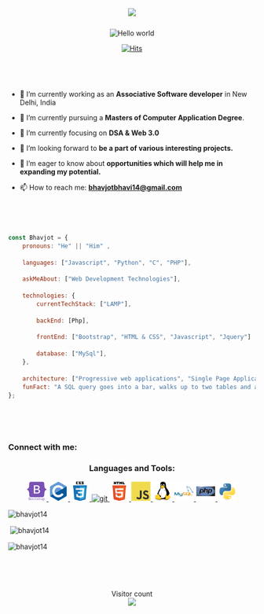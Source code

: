 <h1 align="center">
<a href="https://git.io/typing-svg">
    <img src="https://readme-typing-svg.herokuapp.com?size=30&duration=7000&color=ffffff&center=true&vCenter=true&width=600&height=100&lines=Hello+all+👋%2C+I+am+Bhavjot+Singh">
</a>
</h1>


<div align="center">
<img src="https://user-images.githubusercontent.com/68502679/161606926-85f0327e-41e1-4fd6-a195-f5b5d69ed2f3.gif" alt="Hello world">
</div>


<!-- 
[![Hits](https://hits.seeyoufarm.com/api/count/incr/badge.svg?url=https%3A%2F%2Fgithub.com%2FBHAVJOT14%2F&count_bg=%23FF0000&title_bg=%233F3F3F&icon=hackaday.svg&icon_color=%23F96C6C&title=&edge_flat=false)](https://hits.seeyoufarm.com) -->

<div align="center">

[![Hits](https://hits.seeyoufarm.com/api/count/incr/badge.svg?url=https%3A%2F%2Fgithub.com%2FBHAVJOT14%2F&count_bg=%23FF0000&title_bg=%233F3F3F&icon=hackaday.svg&icon_color=%23F96C6C&title=&edge_flat=false)](https://hits.seeyoufarm.com)

</div>

<!-- <p align="left"> <img src="https://komarev.com/ghpvc/?username=bhavjot14&label=Profile%20views&color=blueviolet&style=for-the-badge" alt="bhavjot14" /> </p> -->
<!-- 
<p align="center"> <a href="https://github.com/ryo-ma/github-profile-trophy"><img src="https://github-profile-trophy.vercel.app/?username=bhavjot14" alt="bhavjot14" /></a> </p> -->

<p align="center"> <a href="https://twitter.com/" target="blank"><img src="https://img.shields.io/twitter/follow/?logo=twitter&style=for-the-badge" alt="" /></a> </p>

<br>

- 🤝 I’m currently working as an **Associative Software developer** in New Delhi, India

- 🔭 I’m currently pursuing a **Masters of Computer Application Degree**.

- 🌱 I’m currently focusing on **DSA & Web 3.0**

- 👯 I’m looking forward to **be a part of various interesting projects.**

- 🤝 I’m eager to know about **opportunities which will help me in expanding my potential.**

- 📫 How to reach me:  **bhavjotbhavi14@gmail.com**

<br>
<br>
<br>

```javascript
const Bhavjot = {
    pronouns: "He" || "Him" ,

    languages: ["Javascript", "Python", "C", "PHP"],

    askMeAbout: ["Web Development Technologies"],

    technologies: {
        currentTechStack: ["LAMP"],
        
        backEnd: [Php],

        frontEnd: ["Bootstrap", "HTML & CSS", "Javascript", "Jquery"]

        database: ["MySql"],
    },

    architecture: ["Progressive web applications", "Single Page Applications"],
    funFact: "A SQL query goes into a bar, walks up to two tables and asks, “Can I join you?”
};
```
<br>
<br>
<br>

<h3 align="left">Connect with me:</h3>
<p align="center">
</p>

<h3 align="center">Languages and Tools:</h3>
<p align="center"> <a href="https://getbootstrap.com" target="_blank" rel="noreferrer"> <img src="https://raw.githubusercontent.com/devicons/devicon/master/icons/bootstrap/bootstrap-plain-wordmark.svg" alt="bootstrap" width="40" height="40"/> </a> <a href="https://www.cprogramming.com/" target="_blank" rel="noreferrer"> <img src="https://raw.githubusercontent.com/devicons/devicon/master/icons/c/c-original.svg" alt="c" width="40" height="40"/> </a> <a href="https://www.w3schools.com/css/" target="_blank" rel="noreferrer"> <img src="https://raw.githubusercontent.com/devicons/devicon/master/icons/css3/css3-original-wordmark.svg" alt="css3" width="40" height="40"/> </a> <a href="https://git-scm.com/" target="_blank" rel="noreferrer"> <img src="https://www.vectorlogo.zone/logos/git-scm/git-scm-icon.svg" alt="git" width="40" height="40"/> </a> <a href="https://www.w3.org/html/" target="_blank" rel="noreferrer"> <img src="https://raw.githubusercontent.com/devicons/devicon/master/icons/html5/html5-original-wordmark.svg" alt="html5" width="40" height="40"/> </a> <a href="https://developer.mozilla.org/en-US/docs/Web/JavaScript" target="_blank" rel="noreferrer"> <img src="https://raw.githubusercontent.com/devicons/devicon/master/icons/javascript/javascript-original.svg" alt="javascript" width="40" height="40"/> </a> <a href="https://www.linux.org/" target="_blank" rel="noreferrer"> <img src="https://raw.githubusercontent.com/devicons/devicon/master/icons/linux/linux-original.svg" alt="linux" width="40" height="40"/> </a> <a href="https://www.mysql.com/" target="_blank" rel="noreferrer"> <img src="https://raw.githubusercontent.com/devicons/devicon/master/icons/mysql/mysql-original-wordmark.svg" alt="mysql" width="40" height="40"/> </a> <a href="https://www.php.net" target="_blank" rel="noreferrer"> <img src="https://raw.githubusercontent.com/devicons/devicon/master/icons/php/php-original.svg" alt="php" width="40" height="40"/> </a> <a href="https://www.python.org" target="_blank" rel="noreferrer"> <img src="https://raw.githubusercontent.com/devicons/devicon/master/icons/python/python-original.svg" alt="python" width="40" height="40"/> </a> </p>

<p><img align="center" src="https://github-readme-stats.vercel.app/api/top-langs?username=bhavjot14&show_icons=true&locale=en&layout=compact" alt="bhavjot14" /></p>

<p>&nbsp;<img align="center" src="https://github-readme-stats.vercel.app/api?username=bhavjot14&show_icons=true&locale=en" alt="bhavjot14" /></p>

<p><img align="center" src="https://github-readme-streak-stats.herokuapp.com/?user=bhavjot14&" alt="bhavjot14" /></p>

<br>
<br>
<br>

<p align="center"> 
  Visitor count<br>
  <img src="https://profile-counter.glitch.me/BHAVJOT14/count.svg" />
</p>


